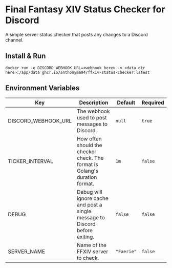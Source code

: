 # Final Fantasy XIV Status Checker for Discord

A simple server status checker that posts any changes to a Discord channel.

## Install & Run
`docker run -e DISCORD_WEBHOOK_URL=<webhook here> -v <data dir here>:/app/data ghcr.io/anthonyma94/ffxiv-status-checker:latest`

## Environment Variables
| Key | Description | Default | Required |
| -- |  -- | -- | -- |
| DISCORD_WEBHOOK_URL | The webhook used to post messages to Discord. | `null` | `true` |
| TICKER_INTERVAL | How often should the checker check. The format is Golang's duration format. | `1m` | `false` |
| DEBUG | Debug will ignore cache and post a single message to Discord before exiting. | `false` | `false` |
| SERVER_NAME | Name of the FFXIV server to check. | `"Faerie"` | `false` |